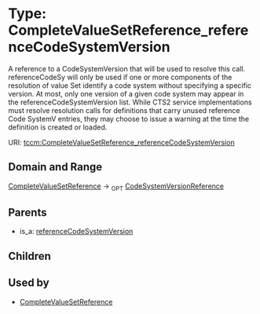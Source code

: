 
# Type: CompleteValueSetReference_referenceCodeSystemVersion


A reference to a CodeSystemVersion that will be used to resolve this call. referenceCodeSy will only be used
if one or more components of the resolution of value Set identify a code system without specifying a specific
version. At most, only one version of a given code system may appear in the referenceCodeSystemVersion list.
While CTS2 service implementations must resolve resolution calls for definitions that carry unused reference
Code SystemV entries, they may choose to issue a warning at the time the definition is created or loaded.

URI: [tccm:CompleteValueSetReference_referenceCodeSystemVersion](https://hotecosystem.org/tccm/CompleteValueSetReference_referenceCodeSystemVersion)


## Domain and Range

[CompleteValueSetReference](CompleteValueSetReference.md) ->  <sub>OPT</sub> [CodeSystemVersionReference](CodeSystemVersionReference.md)

## Parents

 *  is_a: [referenceCodeSystemVersion](referenceCodeSystemVersion.md)

## Children


## Used by

 * [CompleteValueSetReference](CompleteValueSetReference.md)
